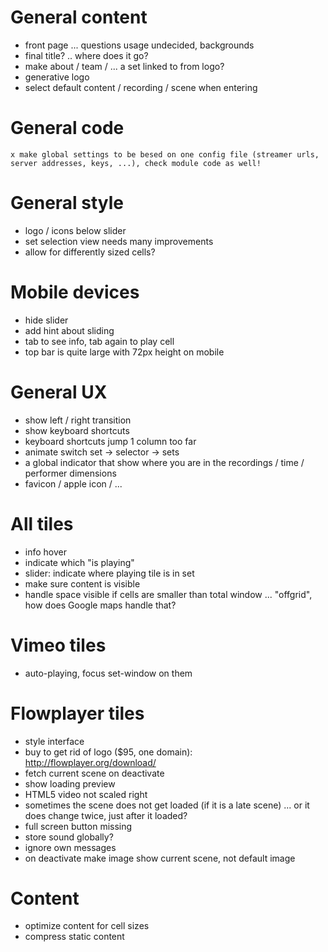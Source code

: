 
General content
==========================
- front page ... questions usage undecided, backgrounds
- final title? .. where does it go?
- make about / team / ... a set linked to from logo?
- generative logo
- select default content / recording / scene when entering


General code
==========================
	x make global settings to be besed on one config file (streamer urls, server addresses, keys, ...), check module code as well!


General style
==========================
- logo / icons below slider
- set selection view needs many improvements
- allow for differently sized cells?


Mobile devices
==========================
- hide slider
- add hint about sliding
- tab to see info, tab again to play cell
- top bar is quite large with 72px height on mobile


General UX
==========================
- show left / right transition
- show keyboard shortcuts
- keyboard shortcuts jump 1 column too far
- animate switch set -> selector -> sets
- a global indicator that show where you are in the recordings / time / performer dimensions
- favicon / apple icon / ...


All tiles
==========================
- info hover
- indicate which "is playing"
- slider: indicate where playing tile is in set
- make sure content is visible
- handle space visible if cells are smaller than total window ... "offgrid", how does Google maps handle that?


Vimeo tiles
==========================
- auto-playing, focus set-window on them


Flowplayer tiles
==========================
- style interface
- buy to get rid of logo ($95, one domain): http://flowplayer.org/download/
- fetch current scene on deactivate
- show loading preview
- HTML5 video not scaled right
- sometimes the scene does not get loaded (if it is a late scene) ... or it does change twice, just after it loaded?
- full screen button missing
- store sound globally?
- ignore own messages
- on deactivate make image show current scene, not default image

Content
==========================
- optimize content for cell sizes
- compress static content
